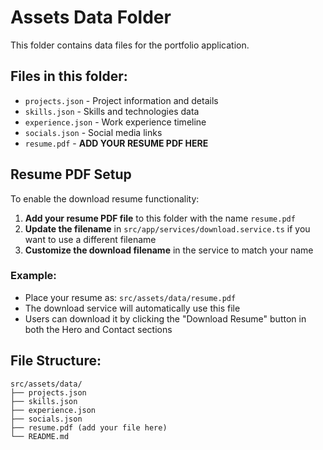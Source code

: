 # Assets Data Folder

This folder contains data files for the portfolio application.

## Files in this folder:

- `projects.json` - Project information and details
- `skills.json` - Skills and technologies data
- `experience.json` - Work experience timeline
- `socials.json` - Social media links
- `resume.pdf` - **ADD YOUR RESUME PDF HERE**

## Resume PDF Setup

To enable the download resume functionality:

1. **Add your resume PDF file** to this folder with the name `resume.pdf`
2. **Update the filename** in `src/app/services/download.service.ts` if you want to use a different filename
3. **Customize the download filename** in the service to match your name

### Example:
- Place your resume as: `src/assets/data/resume.pdf`
- The download service will automatically use this file
- Users can download it by clicking the "Download Resume" button in both the Hero and Contact sections

## File Structure:
```
src/assets/data/
├── projects.json
├── skills.json
├── experience.json
├── socials.json
├── resume.pdf (add your file here)
└── README.md
```
